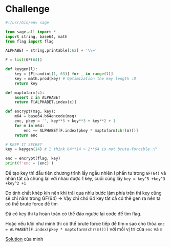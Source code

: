 # Challenge
```py
#!/usr/bin/env sage

from sage.all import *
import string, base64, math
from flag import flag

ALPHABET = string.printable[:62] + '\\='

F = list(GF(64))

def keygen(l):
	key = [F[randint(1, 63)] for _ in range(l)] 
	key = math.prod(key) # Optimization the key length :D
	return key

def maptofarm(c):
	assert c in ALPHABET
	return F[ALPHABET.index(c)]

def encrypt(msg, key):
	m64 = base64.b64encode(msg)
	enc, pkey = '', key**5 + key**3 + key**2 + 1
	for m in m64:
		enc += ALPHABET[F.index(pkey * maptofarm(chr(m)))]
	return enc

# KEEP IT SECRET 
key = keygen(14) # I think 64**14 > 2**64 is not brute-forcible :P

enc = encrypt(flag, key)
print(f'enc = {enc}')
```

Để tạo key thì đầu tiên chương trình lấy ngẫu nhiên l phần tư trong ```GF(64)``` và nhân tất cả chúng lại với nhau được 1 key, cuồi cùng lấy ```key = key^5 +key^3 +key^2 +1```

Do tính chất khép kín nên khi trải qua nhìu bước làm phía trên thì key cũng sẽ chỉ  nằm trong GF(64) -> Vậy chỉ chó 64 key tất cả có thẻ gen ra nên ta có thể brute force để tìm 

Đã có key thì ta hoàn toàn có thể đảo ngược lại code để tìm flag.

Hoặc nếu lười như mình thì có thể brute force tiếp để tìm ```m``` sao cho thỏa  ```enc = ALPHABET[F.index(pkey * maptofarm(chr(m)))]``` với mỗi vị trí của ```enc``` và ```m```

[Solution](https://github.com/lttn1204/CTF/blob/main/2021/CryptoCTF/farm/solve.sage) của mình 
